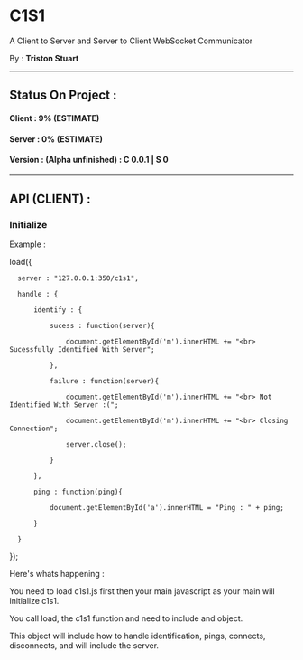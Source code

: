 # C1S1
A Client to Server and Server to Client WebSocket Communicator

By : **Triston Stuart**


--------------------------------------------------------

## Status On Project : 
#### Client : 9% (ESTIMATE)
#### Server : 0% (ESTIMATE)
#### Version : (Alpha unfinished) : C 0.0.1 | S 0

---------------------------------------------------------

## API (CLIENT) : 

### Initialize
Example : 

  load({
  
      server : "127.0.0.1:350/c1s1",
      
      handle : {
      
          identify : {
          
              sucess : function(server){
              
                  document.getElementById('m').innerHTML += "<br> Sucessfully Identified With Server";
                  
              },
              
              failure : function(server){
              
                  document.getElementById('m').innerHTML += "<br> Not Identified With Server :(";
                  
                  document.getElementById('m').innerHTML += "<br> Closing Connection";
                  
                  server.close();
                  
              }
              
          },
          
          ping : function(ping){
          
              document.getElementById('a').innerHTML = "Ping : " + ping;
              
          }
          
      }
      
  });

Here's whats happening : 

You need to load c1s1.js first then your main javascript as your main will initialize c1s1.

You call load, the c1s1 function and need to include and object.

This object will include how to handle identification, pings, connects, disconnects, and will include the server.
